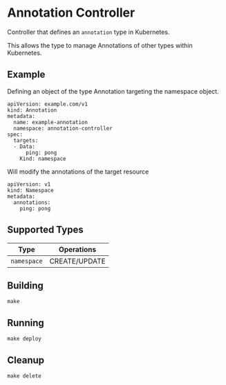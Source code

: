 # Annotation Controller

Controller that defines an ```annotation``` type in Kubernetes.

This allows the type to manage Annotations of other types within Kubernetes.


## Example

Defining an object of the type Annotation targeting the namespace object.

```
apiVersion: example.com/v1
kind: Annotation
metadata:
  name: example-annotation
  namespace: annotation-controller
spec:
  targets:
  - Data:
      ping: pong
    Kind: namespace
```

Will modify the annotations of the target resource

```
apiVersion: v1
kind: Namespace
metadata:
  annotations:
    ping: pong
```

## Supported Types

|Type|Operations|
|------------------|-----------|
|`namespace`|CREATE/UPDATE|

## Building

```make```

## Running

```make deploy```

## Cleanup

```make delete```
